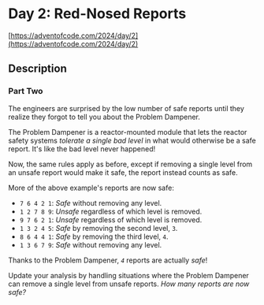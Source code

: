 # Day 2: Red-Nosed Reports

[https://adventofcode.com/2024/day/2](https://adventofcode.com/2024/day/2)

## Description

### Part Two

The engineers are surprised by the low number of safe reports until they realize they forgot to tell you about the <span title="I need to get one of these!">Problem Dampener</span>.

The Problem Dampener is a reactor-mounted module that lets the reactor safety systems _tolerate a single bad level_ in what would otherwise be a safe report. It's like the bad level never happened!

Now, the same rules apply as before, except if removing a single level from an unsafe report would make it safe, the report instead counts as safe.

More of the above example's reports are now safe:

*   `7 6 4 2 1`: _Safe_ without removing any level.
*   `1 2 7 8 9`: _Unsafe_ regardless of which level is removed.
*   `9 7 6 2 1`: _Unsafe_ regardless of which level is removed.
*   `1 3 2 4 5`: _Safe_ by removing the second level, `3`.
*   `8 6 4 4 1`: _Safe_ by removing the third level, `4`.
*   `1 3 6 7 9`: _Safe_ without removing any level.

Thanks to the Problem Dampener, _`4`_ reports are actually _safe_!

Update your analysis by handling situations where the Problem Dampener can remove a single level from unsafe reports. _How many reports are now safe?_
